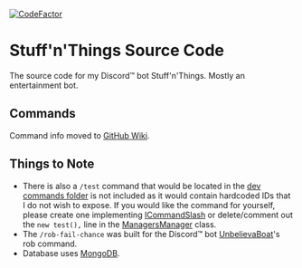 [![CodeFactor](https://www.codefactor.io/repository/github/dumbdemon/stuff-n-things/badge)](https://www.codefactor.io/repository/github/dumbdemon/stuff-n-things)

# Stuff'n'Things Source Code

The source code for my Discord™ bot Stuff'n'Things. Mostly an entertainment bot.

## Commands

Command info moved to [GitHub Wiki](https://github.com/dumbdemon/Stuff-n-Things/wiki).

## Things to Note

* There is also a `/test` command that would be located in
  the [dev commands folder](https://github.com/dumbdemon/Stuff-n-Things/tree/master/src/main/java/com/terransky/stuffnthings/interactions/commands/slashCommands/devs)
  is not included as it would contain hardcoded IDs that I do not wish to expose. If you would like the command for
  yourself, please create one
  implementing [ICommandSlash](https://github.com/dumbdemon/Stuff-n-Things/blob/master/src/main/java/com/terransky/stuffnthings/interfaces/interactions/ICommandSlash.java)
  or delete/comment out the `new test(),` line in
  the [ManagersManager](https://github.com/dumbdemon/Stuff-n-Things/blob/master/src/main/java/com/terransky/stuffnthings/ManagersManager.java)
  class.
* The `/rob-fail-chance` was built for the Discord™ bot [UnbelievaBoat](https://unbelievaboat.com/)'s rob command.
* Database uses [MongoDB](https://www.mongodb.com/).
